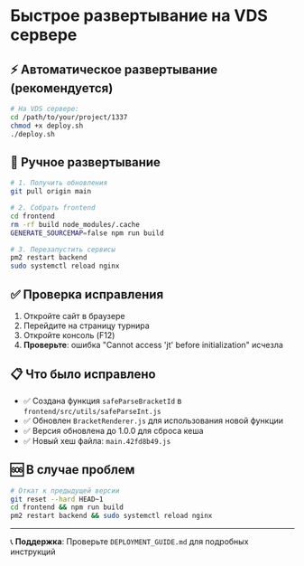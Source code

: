 # Быстрое развертывание на VDS сервере

## ⚡ Автоматическое развертывание (рекомендуется)

```bash
# На VDS сервере:
cd /path/to/your/project/1337
chmod +x deploy.sh
./deploy.sh
```

## 🔧 Ручное развертывание

```bash
# 1. Получить обновления
git pull origin main

# 2. Собрать frontend
cd frontend
rm -rf build node_modules/.cache
GENERATE_SOURCEMAP=false npm run build

# 3. Перезапустить сервисы
pm2 restart backend
sudo systemctl reload nginx
```

## ✅ Проверка исправления

1. Откройте сайт в браузере
2. Перейдите на страницу турнира
3. Откройте консоль (F12)
4. **Проверьте**: ошибка "Cannot access 'jt' before initialization" исчезла

## 📋 Что было исправлено

- ✅ Создана функция `safeParseBracketId` в `frontend/src/utils/safeParseInt.js`
- ✅ Обновлен `BracketRenderer.js` для использования новой функции
- ✅ Версия обновлена до 1.0.0 для сброса кеша
- ✅ Новый хеш файла: `main.42fd8b49.js`

## 🆘 В случае проблем

```bash
# Откат к предыдущей версии
git reset --hard HEAD~1
cd frontend && npm run build
pm2 restart backend && sudo systemctl reload nginx
```

---
📞 **Поддержка**: Проверьте `DEPLOYMENT_GUIDE.md` для подробных инструкций 